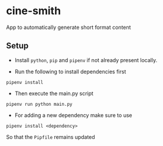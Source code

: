 # cine-smith
App to automatically generate short format content

## Setup

* Install `python`, `pip` and `pipenv` if not already present locally.

* Run the following to install dependencies first
```
pipenv install
```
* Then execute the main.py script
```
pipenv run python main.py
```
* For adding a new dependency make sure to use
```
pipenv install <dependency>
```
So that the `Pipfile` remains updated
